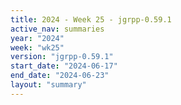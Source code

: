 ```yaml
---
title: 2024 - Week 25 - jgrpp-0.59.1
active_nav: summaries
year: "2024"
week: "wk25"
version: "jgrpp-0.59.1"
start_date: "2024-06-17"
end_date: "2024-06-23"
layout: "summary"
---
```

